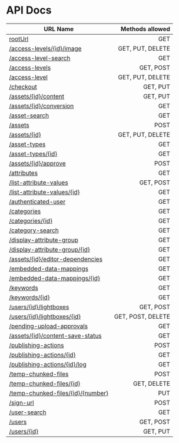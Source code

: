 API Docs
========


| URL Name | Methods allowed |
| ------------- | -----:|
| [rootUrl](doc/root.md) | GET |
| [/access-levels/{id}/image](doc/access-level-image.md) | GET, PUT, DELETE |
| [/access-level-search](doc/access-level-search.md) | GET |
| [/access-levels](doc/access-levels.md) | GET, POST |
| [/access-level](doc/access-level.md) | GET, PUT, DELETE |
| [/checkout](doc/checkout.md) | GET, PUT |
| [/assets/{id}/content](doc/content.md) | GET, PUT |
| [/assets/{id}/conversion](doc/conversion.md) | GET |
| [/asset-search](doc/asset-search.md) | GET |
| [/assets](doc/assets.md) | POST |
| [/assets/{id}](doc/asset.md) | GET, PUT, DELETE |
| [/asset-types](doc/asset-types.md) | GET |
| [/asset-types/{id}](doc/asset-type.md) | GET |
| [/assets/{id}/approve](doc/approve.md) | POST |
| [/attributes](doc/attributes.md) | GET |
| [/list-attribute-values](doc/list-attribute-values.md) | GET, POST |
| [/list-attribute-values/{id}](doc/list-attribute-value.md) | GET |
| [/authenticated-user](doc/authenticated-user.md) | GET |
| [/categories](doc/categories.md) | GET |
| [/categories/{id}](doc/category.md) | GET |
| [/category-search](doc/category-search.md) | GET |
| [/display-attribute-group](doc/display-attribute-groups.md) | GET |
| [/display-attribute-group/{id}](doc/display-attribute-group.md) | GET |
| [/assets/{id}/editor-dependencies](doc/editor-dependenicies.md) | GET |
| [/embedded-data-mappings](doc/embedded-data-mappings.md) | GET |
| [/embedded-data-mappings/{id}](doc/embedded-data-mapping.md) | GET |
| [/keywords](doc/keywords.md) | GET |
| [/keywords/{id}](doc/keyword.md) | GET |
| [/users/{id}/lightboxes](doc/lightboxes.md) | GET, POST |
| [/users/{id}/lightboxes/{id}](doc/lightbox.md) | GET, POST, DELETE |
| [/pending-upload-approvals](doc/pending-upload-approvals.md) | GET |
| [/assets/{id}/content-save-status](doc/content-save-status.md) | GET |
| [/publishing-actions](doc/publishing-actions.md) | POST |
| [/publishing-actions/{id}](doc/publishing-action.md) | GET |
| [/publishing-actions/{id}/log](doc/publishing-actions-log.md) | GET |
| [/temp-chunked-files](doc/temp-chunked-files.md) | POST |
| [/temp-chunked-files/{id}](doc/temp-chunked-file.md) | GET, DELETE |
| [/temp-chunked-files/{id}/{number}](doc/temp-chunk.md) | PUT |
| [/sign-url](doc/sign-url.md) | POST |
| [/user-search](doc/user-search.md) | GET |
| [/users](doc/users.md) | GET, POST |
| [/users/{id}](doc/user.md) | GET, PUT |

